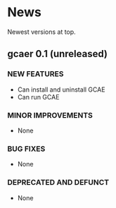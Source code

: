 # News

Newest versions at top.

## gcaer 0.1 (unreleased)

### NEW FEATURES

 * Can install and uninstall GCAE
 * Can run GCAE

### MINOR IMPROVEMENTS

 * None

### BUG FIXES

 * None

### DEPRECATED AND DEFUNCT

 * None

